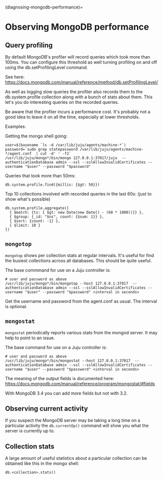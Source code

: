 (diagnosing-mongodb-performance)=
# Observing MongoDB performance

## Query profiling

<!-- TODO(gfouillet): do not merge into 4.0, or delete whenever merged (reason: related to mongodb) -->

By default MongoDB's profiler will record queries which took more than 100ms. You can configure this threshold as well
turning profiling on and off using the db.setProfilingLevel command.

See here: https://docs.mongodb.com/manual/reference/method/db.setProfilingLevel/

As well as logging slow queries the profiler also records them to the db.system.profile collection along with a bunch of
stats about them. This let's you do interesting queries on the recorded queries.

Be aware that the profiler incurs a performance cost. It's probably not a good idea to leave it on all the time,
especially at lower thresholds.

Examples:

Getting the mongo shell going:

```
user=$(basename `ls -d /var/lib/juju/agents/machine-*`)
password=`sudo grep statepassword /var/lib/juju/agents/machine-*/agent.conf  | cut -d' ' -f2`
/usr/lib/juju/mongo*/bin/mongo 127.0.0.1:37017/juju  --authenticationDatabase admin --ssl --sslAllowInvalidCertificates --username "$user" --password "$password"
```

Queries that took more than 50ms:

```
db.system.profile.find({millis: {$gt: 50}})
```

Top 10 collections involved with recorded queries in the last 60s:
(just to show what's possible)

```
db.system.profile.aggregate([
  { $match: {ts: { $gt: new Date(new Date() - (60 * 1000))}} },
  { $group: {_id: "$ns", count: {$sum: 1}} },
  { $sort: {count: -1} },
  { $limit: 10 }
])
```

## `mongotop`

`mongotop` shows per collection stats at regular intervals. It's useful for find the busiest collections across all
databases. This should be quite useful.

The base commmand for use on a Juju controller is:

```
# user and password as above
/usr/lib/juju/mongo*/bin/mongotop --host 127.0.0.1:37017  --authenticationDatabase admin --ssl --sslAllowInvalidCertificates --username "$user" --password "$password" <interval in seconds>
```

Get the username and password from the agent.conf as usual. The interval is optional.

## `mongostat`

`mongostat` periodically reports various stats from the mongod server. It may help to point to an issue.

The base command for use on a Juju controller is:

```
# user and password as above
/usr/lib/juju/mongo*/bin/mongostat --host 127.0.0.1:37017  --authenticationDatabase admin --ssl --sslAllowInvalidCertificates --username "$user" --password "$password" <interval in seconds>
```

The meaning of the output fields is documented here: https://docs.mongodb.com/manual/reference/program/mongostat/#fields

With MongoDB 3.4 you can add more fields but not with 3.2.

## Observing current activity

If you suspect the MongoDB server may be taking a long time on a particular activity the `db.currentOp()` command will
show you what the server is currently up to.

## Collection stats

A large amount of useful statistics about a particular collection can be obtained like this in the mongo shell:

```
db.<collection>.stats()
```





